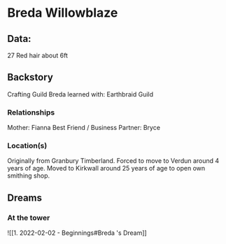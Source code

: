 # Breda Willowblaze

## Data:
27
Red hair
about 6ft

## Backstory
Crafting Guild Breda learned with: Earthbraid Guild

### Relationships
Mother: Fianna
Best Friend / Business Partner: Bryce

### Location(s)
Originally from Granbury Timberland. Forced to move to Verdun around 4 years of age. Moved to Kirkwall around 25 years of age to open own smithing shop. 

## Dreams
### At the tower
![[1. 2022-02-02 - Beginnings#Breda 's Dream]]

